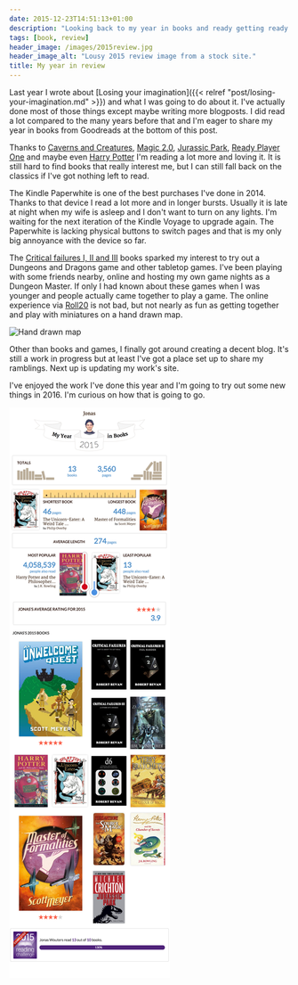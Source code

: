 ```yaml
---
date: 2015-12-23T14:51:13+01:00
description: "Looking back to my year in books and ready getting ready for the new year."
tags: [book, review]
header_image: /images/2015review.jpg
header_image_alt: "Lousy 2015 review image from a stock site."
title: My year in review
---
```

Last year I wrote about [Losing your imagination]({{< relref "post/losing-your-imagination.md" >}}) and what I was going to do about it. I've actually done most of those things except maybe writing more blogposts. I did read a lot compared to the many years before that and I'm eager to share my year in books from Goodreads at the bottom of this post.

Thanks to [Caverns and Creatures][cavernsandcreatures], [Magic 2.0][magic20], [Jurassic Park][jurassicpark], [Ready Player One][readyplayerone] and maybe even [Harry Potter][harrypotter] I'm reading a lot more and loving it. It is still hard to find books that really interest me, but I can still fall back on the classics if I've got nothing left to read.

The Kindle Paperwhite is one of the best purchases I've done in 2014. Thanks to that device I read a lot more and in longer bursts. Usually it is late at night when my wife is asleep and I don't want to turn on any lights. I'm waiting for the next iteration of the Kindle Voyage to upgrade again. The Paperwhite is lacking physical buttons to switch pages and that is my only big annoyance with the device so far.

The [Critical failures I, II and III][cavernsandcreatures] books sparked my interest to try out a Dungeons and Dragons game and other tabletop games. I've been playing with some friends nearby, online and hosting my own game nights as a Dungeon Master. If only I had known about these games when I was younger and people actually came together to play a game. The online experience via [Roll20](http://roll20.net) is not bad, but not nearly as fun as getting together and play with miniatures on a hand drawn map.

![Hand drawn map](/images/post/handdrawnmap.png)

Other than books and games, I finally got around creating a decent blog. It's still a work in progress but at least I've got a place set up to share my ramblings. Next up is updating my work's site.

I've enjoyed the work I've done this year and I'm going to try out some new things in 2016. I'm curious on how that is going to go.

![Goodreads Year in review 2015](/images/post/yearinreviewgoodreads2015.png)

[cavernsandcreatures]: https://www.goodreads.com/series/116655-caverns-and-creatures
[magic20]: https://www.goodreads.com/series/131379-magic-2-0
[readyplayerone]: https://www.goodreads.com/book/show/9969571-ready-player-one?from_search=true&search_version=service
[harrypotter]: https://www.goodreads.com/series/45175-harry-potter
[jurassicpark]: https://www.goodreads.com/series/71966-jurassic-park
